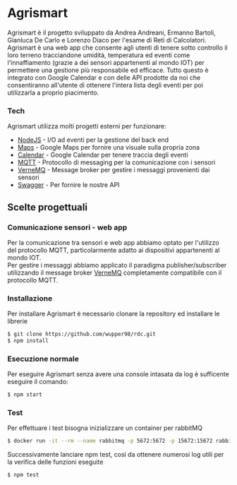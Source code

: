# Agrismart
Agrismart è il progetto sviluppato da Andrea Andreani, Ermanno Bartoli, Gianluca De Carlo e Lorenzo Diaco per l'esame di Reti di Calcolatori.  
Agrismart è una web app che consente agli utenti di tenere sotto controllo il loro terreno  tracciandone umidità, temperatura ed eventi come l'innaffiamento (grazie a dei sensori appartenenti al mondo IOT) per permettere una gestione più responsabile ed efficace. Tutto questo è integrato con Google Calendar e con delle API prodotte da noi che consentiranno all'utente di ottenere l'intera lista degli eventi per poi utilizzarla a proprio piacimento.

### Tech
Agrismart utilizza molti progetti esterni per funzionare:

* [NodeJS] - I/O ad eventi per la gestione del back end
* [Maps] - Google Maps per fornire una visuale sulla propria zona
* [Calendar] - Google Calendar per tenere traccia degli eventi
* [MQTT] - Protocollo di messaging per la comunicazione con i sensori
* [VerneMQ] - Message broker per gestire i messaggi provenienti dai sensori
* [Swagger] - Per fornire le nostre API

## Scelte progettuali
### Comunicazione sensori - web app
Per la comunicazione tra sensori e web app abbiamo optato per l'utilizzo del protocollo MQTT, particolarmente adatto ai dispositivi appartenenti al mondo IOT.  
Per gestire i messaggi abbiamo applicato il paradigma publisher/subscriber utilizzando il message broker [VerneMQ] completamente compatibile con il protocollo MQTT.

### Installazione
Per installare Agrismart è necessario clonare la repository ed installare le librerie
```sh
$ git clone https://github.com/wupper98/rdc.git
$ npm install
```

### Esecuzione normale
Per eseguire Agrismart senza avere una console intasata da log è sufficente eseguire il comando:
```sh
$ npm start
```

### Test
Per effettuare i test bisogna inizializzare un container per rabbitMQ
```sh
$ docker run -it --rm --name rabbitmq -p 5672:5672 -p 15672:15672 rabbitmq:3-management
```
Successivamente lanciare npm test, così da ottenere numerosi log utili per la verifica delle funzioni eseguite
```sh
$ npm test
```




[//]: # (Abbreviazioni per i link utilizzati nella descrizione del progetto)
[NodeJS]:   <https://nodejs.org/it/about/>
[Maps]:     <https://developers.google.com/maps/documentation?hl=it>
[Calendar]: <https://developers.google.com/calendar>
[MQTT]:     <http://mqtt.org/>
[VerneMQ]: <https://vernemq.com/>
[Swagger]:  <https://swagger.io/>
